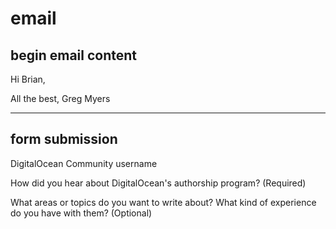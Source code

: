 # email

## begin email content

Hi Brian,


All the best,
Greg Myers

---

## form submission

DigitalOcean Community username

How did you hear about DigitalOcean's authorship program? (Required)

What areas or topics do you want to write about? What kind of experience do you have with them? (Optional)
